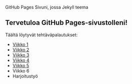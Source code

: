 GitHub Pages Sivuni, jossa Jekyll teema
## Tervetuloa GitHub Pages-sivustolleni!
Täältä löytyvät tehtäväpalautukset:
- [Viikko 1](tehtavat/vko1.html)
- [Viikko 2](tehtavat/vko2.md)
- [Viikko 3](tehtavat/vko3)
- [Viikko 4](tehtavat/vko4)
- [Viikko 5](tehtavat/vko5.md)
- Viikko 6
- Harjoitustyö
